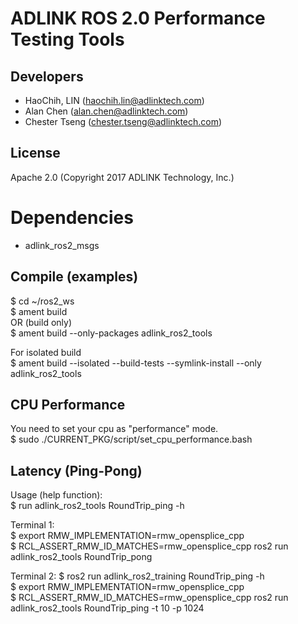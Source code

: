 # ADLINK ROS 2.0 Performance Testing Tools  
  
## Developers  
* HaoChih, LIN (haochih.lin@adlinktech.com)  
* Alan Chen (alan.chen@adlinktech.com)  
* Chester Tseng (chester.tseng@adlinktech.com)  

## License  
Apache 2.0 (Copyright 2017 ADLINK Technology, Inc.)  
  
# Dependencies  
* adlink_ros2_msgs  

## Compile (examples)   
$ cd ~/ros2_ws  
$ ament build  
OR (build only)  
$ ament build --only-packages adlink_ros2_tools  

For isolated build  
$ ament build --isolated --build-tests --symlink-install --only adlink_ros2_tools
  
## CPU Performance
You need to set your cpu as "performance" mode.  
$ sudo ./CURRENT_PKG/script/set_cpu_performance.bash  
  
## Latency (Ping-Pong)  
Usage (help function):  
$ run adlink_ros2_tools RoundTrip_ping -h

Terminal 1:  
$ export RMW_IMPLEMENTATION=rmw_opensplice_cpp  
$ RCL_ASSERT_RMW_ID_MATCHES=rmw_opensplice_cpp ros2 run adlink_ros2_tools RoundTrip_pong   

Terminal 2:
$ ros2 run adlink_ros2_training RoundTrip_ping -h  
$ export RMW_IMPLEMENTATION=rmw_opensplice_cpp  
$ RCL_ASSERT_RMW_ID_MATCHES=rmw_opensplice_cpp ros2 run adlink_ros2_tools RoundTrip_ping -t 10 -p 1024  


